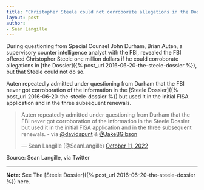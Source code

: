 ```yaml
---
title: "Christopher Steele could not corroborate allegations in the Dossier"
layout: post
author:
- Sean Langille
---
```


During questioning from Special Counsel John Durham, Brian Auten, a supervisory counter intelligence analyst with the FBI, revealed the FBI offered Christopher Steele one million dollars if he could corroborate allegations in [the Dossier]({% post_url 2016-06-20-the-steele-dossier %}), but that Steele could not do so.

Auten repeatedly admitted under questioning from Durham that the FBI never got corroboration of the information in the [Steele Dossier]({% post_url 2016-06-20-the-steele-dossier %}) but used it in the initial FISA application and in the three subsequent renewals.

<blockquote class="twitter-tweet"><p lang="en" dir="ltr">Auten repeatedly admitted under questioning from Durham that the FBI never got corroboration of the information in the Steele Dossier but used it in the initial FISA application and in the three subsequent renewals. - via <a href="https://twitter.com/davidspunt?ref_src=twsrc%5Etfw">@davidspunt</a> &amp; <a href="https://twitter.com/JakeBGibson?ref_src=twsrc%5Etfw">@JakeBGibson</a></p>&mdash; Sean Langille (@SeanLangille) <a href="https://twitter.com/SeanLangille/status/1579933058123575297?ref_src=twsrc%5Etfw">October 11, 2022</a></blockquote> <script async src="https://platform.twitter.com/widgets.js" charset="utf-8"></script>

Source: Sean Langille, via Twitter

---

**Note:** See The [Steele Dossier]({% post_url 2016-06-20-the-steele-dossier %}) here.
